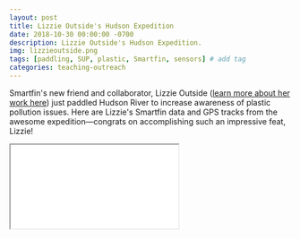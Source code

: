 ```yaml
---
layout: post
title: Lizzie Outside's Hudson Expedition
date: 2018-10-30 00:00:00 -0700
description: Lizzie Outside's Hudson Expedition.
img: lizzieoutside.png
tags: [paddling, SUP, plastic, Smartfin, sensors] # add tag
categories: teaching-outreach
---
```


Smartfin's new friend and collaborator, Lizzie Outside ([learn more about her work here](https://lizzieoutside.co.uk/)) just paddled Hudson River to increase awareness of plastic pollution issues. Here are Lizzie's Smartfin data and GPS tracks from the awesome expedition&mdash;congrats on accomplishing such an impressive feat, Lizzie!

<div class="resp-container">
    <iframe class="resp-iframe" src="../interactive-pages/lizzie-outside.html"></iframe>
</div>

